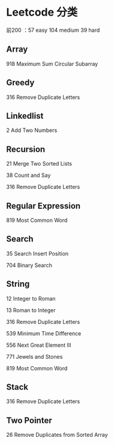 # Leetcode 分类 #

前200 ：57 easy 104 medium 39 hard



## Array ##

918 Maximum Sum Circular Subarray



## Greedy 

316 Remove Duplicate Letters



## Linkedlist ##

2 Add Two Numbers



## Recursion ##

21 Merge Two Sorted Lists

38 Count and Say

316 Remove Duplicate Letters



## Regular Expression 

819 Most Common Word



## Search ##

35 Search Insert Position

704 Binary Search

## String ##

12 Integer to Roman

13 Roman to Integer

316 Remove Duplicate Letters

539 Minimum Time Difference

556 Next Great Element III

771 Jewels and Stones

819 Most Common Word



## Stack

316 Remove Duplicate Letters



## Two Pointer

26 Remove Duplicates from Sorted Array





